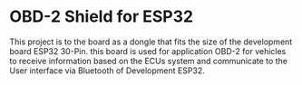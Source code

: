 # OBD-2 Shield for ESP32
This project is to the board as a dongle that fits the size of the development board ESP32 30-Pin. this board is used for application OBD-2 for vehicles to receive information based on the ECUs system and communicate to the User interface via Bluetooth of Development ESP32.
